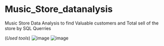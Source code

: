 # Music_Store_datanalysis
Music Store Data Analysis to find Valuable customers and Total sell of the store by SQL Querries

(*Used tools*)
![image](https://github.com/Pranavdixitofficial/Music_Store_datanalysis/assets/107533502/a8aa0375-ff10-4ec3-85bc-0becb8606cee)
![image](https://github.com/Pranavdixitofficial/Music_Store_datanalysis/assets/107533502/8b3aae30-95e4-4810-a47b-7c567abb1fa6)
